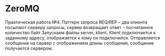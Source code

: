 # ZeroMQ
Практическая работа №4. Паттерн запроса REQ/REP – два клиента посылают серверу запросы, сервер возвращает ответ – посчитанное количество байт
Запускаем файлы server, klient. Klient подключается к заданному адресу, отображается к кому он подключился. Отправляется сообщение на сервер с отображением длины сообщения, сообщение получается сервером.
